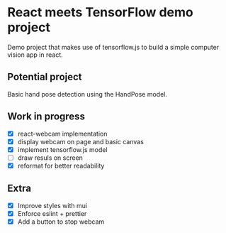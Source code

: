 # React meets TensorFlow demo project

Demo project that makes use of tensorflow.js to build a simple computer vision app in react.

## Potential project

Basic hand pose detection using the HandPose model.

## Work in progress

- [X] react-webcam implementation
- [X] display webcam on page and basic canvas
- [X] implement tensorflow.js model
- [ ] draw resuls on screen
- [X] reformat for better readability

## Extra

- [X] Improve styles with mui
- [X] Enforce eslint + prettier
- [X] Add a button to stop webcam
